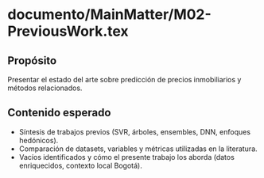 # documento/MainMatter/M02-PreviousWork.tex

## Propósito
Presentar el estado del arte sobre predicción de precios inmobiliarios y métodos relacionados.

## Contenido esperado
- Síntesis de trabajos previos (SVR, árboles, ensembles, DNN, enfoques hedónicos).
- Comparación de datasets, variables y métricas utilizadas en la literatura.
- Vacíos identificados y cómo el presente trabajo los aborda (datos enriquecidos, contexto local Bogotá).
